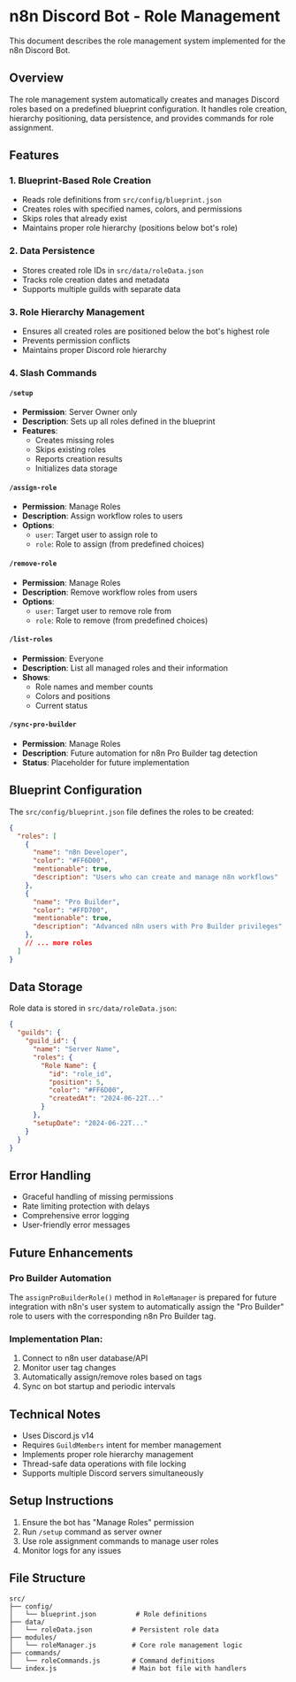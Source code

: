 # n8n Discord Bot - Role Management

This document describes the role management system implemented for the n8n Discord Bot.

## Overview

The role management system automatically creates and manages Discord roles based on a predefined blueprint configuration. It handles role creation, hierarchy positioning, data persistence, and provides commands for role assignment.

## Features

### 1. Blueprint-Based Role Creation
- Reads role definitions from `src/config/blueprint.json`
- Creates roles with specified names, colors, and permissions
- Skips roles that already exist
- Maintains proper role hierarchy (positions below bot's role)

### 2. Data Persistence
- Stores created role IDs in `src/data/roleData.json`
- Tracks role creation dates and metadata
- Supports multiple guilds with separate data

### 3. Role Hierarchy Management
- Ensures all created roles are positioned below the bot's highest role
- Prevents permission conflicts
- Maintains proper Discord role hierarchy

### 4. Slash Commands

#### `/setup`
- **Permission**: Server Owner only
- **Description**: Sets up all roles defined in the blueprint
- **Features**:
  - Creates missing roles
  - Skips existing roles
  - Reports creation results
  - Initializes data storage

#### `/assign-role`
- **Permission**: Manage Roles
- **Description**: Assign workflow roles to users
- **Options**:
  - `user`: Target user to assign role to
  - `role`: Role to assign (from predefined choices)

#### `/remove-role`
- **Permission**: Manage Roles
- **Description**: Remove workflow roles from users
- **Options**:
  - `user`: Target user to remove role from
  - `role`: Role to remove (from predefined choices)

#### `/list-roles`
- **Permission**: Everyone
- **Description**: List all managed roles and their information
- **Shows**:
  - Role names and member counts
  - Colors and positions
  - Current status

#### `/sync-pro-builder`
- **Permission**: Manage Roles
- **Description**: Future automation for n8n Pro Builder tag detection
- **Status**: Placeholder for future implementation

## Blueprint Configuration

The `src/config/blueprint.json` file defines the roles to be created:

```json
{
  "roles": [
    {
      "name": "n8n Developer",
      "color": "#FF6D00",
      "mentionable": true,
      "description": "Users who can create and manage n8n workflows"
    },
    {
      "name": "Pro Builder",
      "color": "#FFD700",
      "mentionable": true,
      "description": "Advanced n8n users with Pro Builder privileges"
    },
    // ... more roles
  ]
}
```

## Data Storage

Role data is stored in `src/data/roleData.json`:

```json
{
  "guilds": {
    "guild_id": {
      "name": "Server Name",
      "roles": {
        "Role Name": {
          "id": "role_id",
          "position": 5,
          "color": "#FF6D00",
          "createdAt": "2024-06-22T..."
        }
      },
      "setupDate": "2024-06-22T..."
    }
  }
}
```

## Error Handling

- Graceful handling of missing permissions
- Rate limiting protection with delays
- Comprehensive error logging
- User-friendly error messages

## Future Enhancements

### Pro Builder Automation
The `assignProBuilderRole()` method in `RoleManager` is prepared for future integration with n8n's user system to automatically assign the "Pro Builder" role to users with the corresponding n8n Pro Builder tag.

### Implementation Plan:
1. Connect to n8n user database/API
2. Monitor user tag changes
3. Automatically assign/remove roles based on tags
4. Sync on bot startup and periodic intervals

## Technical Notes

- Uses Discord.js v14
- Requires `GuildMembers` intent for member management
- Implements proper role hierarchy management
- Thread-safe data operations with file locking
- Supports multiple Discord servers simultaneously

## Setup Instructions

1. Ensure the bot has "Manage Roles" permission
2. Run `/setup` command as server owner
3. Use role assignment commands to manage user roles
4. Monitor logs for any issues

## File Structure

```
src/
├── config/
│   └── blueprint.json          # Role definitions
├── data/
│   └── roleData.json          # Persistent role data
├── modules/
│   └── roleManager.js         # Core role management logic
├── commands/
│   └── roleCommands.js        # Command definitions
└── index.js                   # Main bot file with handlers
```
